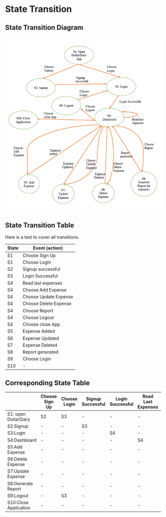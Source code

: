 # State Transition 

## State Transition Diagram

![State Transition Diagram](State_transition.png)

## State Transition Table

Here is a test to cover all transitions.

| State | Event (action)           |
|-------|--------------------------|
| S1    | Choose Sign Up           |
| S1    | Choose Login             |
| S2    | Signup successful        |
| S3    | Login Successful         |
| S4    | Read last expenses       |
| S4    | Choose Add Expense       |
| S4    | Choose Update Expense    |
| S4    | Choose Delete Expense    |
| S4    | Choose Report            |
| S4    | Choose Logout            |
| S4    | Choose close App         |
| S5    | Expense Added            |
| S6    | Expense Updated          |
| S7    | Expense Deleted          |
| S8    | Report generated         |
| S9    | Choose Login             |
| S10   |           -               |

## Corresponding State Table

|           | Choose Sign Up | Choose Login | Signup Successful | Login Successful | Read Last Expenses | Choose Add Expense | Expense added | Expense Update | Choose Update Expense | Expense Deleted | Choose Delete Expense | Report generated | Choose Report | Choose Logout | Choose close App |
|-----------|----------------|--------------|-------------------|------------------|-------------------|--------------------|---------------|----------------|-----------------------|-----------------|-----------------------|-----------------|---------------|---------------|------------------|
| S1: open DollarDiary        | S2           | S3                | -                | -                 | -                  | -             | -              | -                     | -               | -                     | -               | -             | -             | -                |- |
| S2:Signup        | -                | -            | S3                | -                | -                 | -                  | -             | -              | -                     | -               | -                     | -               | -             | -             | -                |
| S3:Login        | -                | -            | -                 | S4               | -                 | -                  | -             | -              | -                     | -               | -                     | -               | -             | -             | -                |
| S4:Dashboard        | -                | -            | -                 | -                | S4                | S5                 | -             | -              | S7                    | -               | S6                    | -               | S8            | S9            | S10              |
| S5:Add Expense        | -                | -            | -                 | -                | -                 | -                  | S4            | -              | -                     | -               | -                     | -               | -             | -             | -                |
| S6:Delete Expense        | -                | -            | -                 | -                | -                 | -                  | -             | -              | -                     | S4              | -                     | -               | -             | -             | -                |
| S7:Update Expense        | -                | -            | -                 | -                | -                 | -                  | -             | S4             | -                     | -               | -                     | -               | -             | -             | -                |
| S8:Generate Report        | -                | -            | -                 | -                | -                 | -                  | -             | -              | -                     | -               | -                     | S4              | -             | -             | -                |
| S9:Logout        | -                | S3           | -                 | -                | -                 | -                  | -             | -              | -                     | -               | -                     | -               | -             | -             | -                |
| S10:Close Application       | -                | -            | -                 | -                | -                 | -                  | -             | -              | -                     | -               | -                     | -               | -             | -             | -                |
